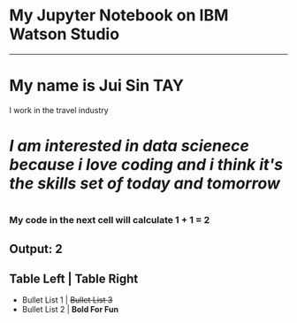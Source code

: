 # My Jupyter Notebook on IBM Watson Studio
------------------------------

# My name is Jui Sin TAY
I work in the travel industry

# _I am interested in data scienece because i love coding and i think it's the skills set of today and tomorrow_
# <h3> My code in the next cell will calculate 1 + 1 = 2 </h3>
Output: 2
------------------------------------------------

Table Left | Table Right
---------------------
* Bullet List 1 |  ~~Bullet List 3~~
* Bullet List 2 | **Bold For Fun**

